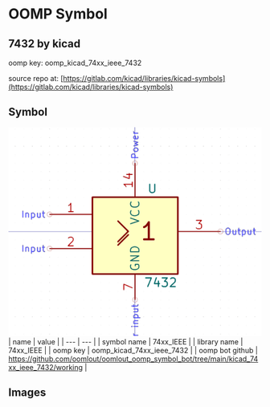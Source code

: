 # OOMP Symbol  
## 7432  by kicad  
  
oomp key: oomp_kicad_74xx_ieee_7432  
  
source repo at: [https://gitlab.com/kicad/libraries/kicad-symbols](https://gitlab.com/kicad/libraries/kicad-symbols)  
## Symbol  
  
[![working.png](working_600.png)](working.png)  
| name | value | 
| --- | --- | 
| symbol name | 74xx_IEEE | 
| library name | 74xx_IEEE | 
| oomp key | oomp_kicad_74xx_ieee_7432 | 
| oomp bot github | https://github.com/oomlout/oomlout_oomp_symbol_bot/tree/main/kicad_74xx_ieee_7432/working | 
## Images  
